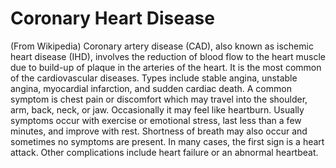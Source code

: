 # Coronary Heart Disease



(From Wikipedia) Coronary artery disease (CAD), also known as ischemic heart disease (IHD), involves the reduction of blood flow to the heart muscle due to build-up of plaque in the arteries of the heart. It is the most common of the cardiovascular diseases. Types include stable angina, unstable angina, myocardial infarction, and sudden cardiac death. A common symptom is chest pain or discomfort which may travel into the shoulder, arm, back, neck, or jaw. Occasionally it may feel like heartburn. Usually symptoms occur with exercise or emotional stress, last less than a few minutes, and improve with rest. Shortness of breath may also occur and sometimes no symptoms are present. In many cases, the first sign is a heart attack. Other complications include heart failure or an abnormal heartbeat.
